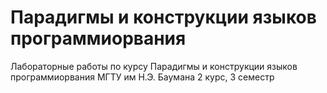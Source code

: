 # Парадигмы и конструкции языков программиорвания
Лабораторные работы по курсу Парадигмы и конструкции языков программиорвания
МГТУ им Н.Э. Баумана 2 курс, 3 семестр